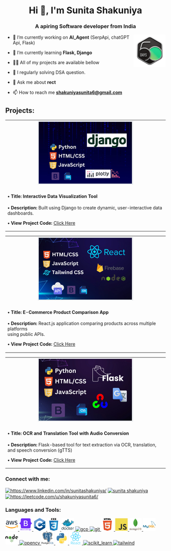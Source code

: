 <h1 align="center">Hi 👋, I'm Sunita Shakuniya</h1>
<h3 align="center">A apiring Software developer from India</h3>
<img align="right" width= "20%" src="https://github.com/Sunita-Shakuniya/data/blob/main/2024-50.gif?raw=true"/>

- 🔭 I’m currently working on  **AI_Agent** (SerpApi, chatGPT Api, Flask)

- 🌱 I’m currently learning **Flask, Django**

- 👨‍💻 All of my projects are available bellow

- 📝 I regularly solving DSA question.

- 💬 Ask me about **rect**

- 📫 How to reach me **shakuniyasunita6@gmail.com**


## Projects:

<div align="center">

  <table width="40%" >
  <tr>
    <td width= "40%" align="center" >
      <a href="https://github.com/Sunita-Shakuniya/data-prep-visualize" target="_blank">
        <img src="https://github.com/Sunita-Shakuniya/data/blob/main/P.png?raw=true" alt="Visualization Tool"height="200" width="300">
      </a>
    </td>
  </tr>
    <tr>
    <td width= "50%"  >
      <h4><strong>• Title:</strong> Interactive Data Visualization Tool</h4>
      <p><strong>• Description:</strong> Built using Django to create dynamic, user-interactive data dashboards.</p>
      <p><strong>• View Project Code:</strong> <a href = "https://github.com/Sunita-Shakuniya/data-prep-visualize" target="_blank">Click Here</a></p>  
    </td>
  </tr>
</table>

<table width="40%">
  <tr>
    <td width= "40%" align="center" >
       <a href="https://github.com/Sunita-Shakuniya/Ecommerce-Application" target="_blank">
        <img src="https://github.com/Sunita-Shakuniya/data/blob/main/P%20(1).png?raw=true" alt="E-Commerce App" height="200" width="300" >
      </a>
    </td>
  </tr>
  <tr>
    <td width= "40%">         
      <h4><strong>• Title:</strong> E-Commerce Product Comparison App</h4>   
      <p><strong>• Description:</strong> React.js application comparing products across multiple platforms<br> using public APIs.</p>
      <p><strong>• View Project Code:</strong> <a href="https://github.com/Sunita-Shakuniya/Ecommerce-Application" target="_blank">Click Here</a></p>  
    </td>
  </tr>
</table>

<table width="40%" >
  <tr>
    <td width= "40%"align="center" >
       <a href="https://github.com/Sunita-Shakuniya/Extractify_Flask_app" target="_blank">
    <img src="https://github.com/Sunita-Shakuniya/data/blob/main/P%20(2).png?raw=true" alt="OCR Tool" height="200" width="300"  >
  </a>
    </td>
  </tr>
  <tr>
    <td width= "40%" >         
   <h4><strong>• Title:</strong> OCR and Translation Tool with Audio Conversion</h4>
   <p><strong>• Description:</strong> Flask-based tool for text extraction via OCR, translation, and speech conversion (gTTS)</p>
   <p><strong>• View Project Code:</strong> <a href="https://github.com/Sunita-Shakuniya/Extractify_Flask_app" target="_blank">Click Here</a></p>     
    </td>
  </tr>
</table>


</div>
<h3 align="left">Connect with me:</h3>
<p align="left">
<a href="https://www.linkedin.com/in/sunitashakuniya/" target="blank"><img align="center" src="https://raw.githubusercontent.com/rahuldkjain/github-profile-readme-generator/master/src/images/icons/Social/linked-in-alt.svg" alt="https://www.linkedin.com/in/sunitashakuniya/" height="30" width="40" /></a>
<a href="https://youtube.com/channel/UC8xG8YzKq4ht-dGU-E_1ZuQ" target="blank"><img align="center" src="https://raw.githubusercontent.com/rahuldkjain/github-profile-readme-generator/master/src/images/icons/Social/youtube.svg" alt="sunita shakuniya" height="30" width="40" /></a>
<a href="https://leetcode.com/u/shakuniyasunita6/" target="blank"><img align="center" src="https://raw.githubusercontent.com/rahuldkjain/github-profile-readme-generator/master/src/images/icons/Social/leet-code.svg" alt="https://leetcode.com/u/shakuniyasunita6/" height="30" width="40" /></a>
</p>

<h3 align="left">Languages and Tools:</h3>
<p align="left"> <a href="https://aws.amazon.com" target="_blank" rel="noreferrer"> <img src="https://raw.githubusercontent.com/devicons/devicon/master/icons/amazonwebservices/amazonwebservices-original-wordmark.svg" alt="aws" width="40" height="40"/> </a> <a href="https://getbootstrap.com" target="_blank" rel="noreferrer"> <img src="https://raw.githubusercontent.com/devicons/devicon/master/icons/bootstrap/bootstrap-plain-wordmark.svg" alt="bootstrap" width="40" height="40"/> </a> <a href="https://www.w3schools.com/cpp/" target="_blank" rel="noreferrer"> <img src="https://raw.githubusercontent.com/devicons/devicon/master/icons/cplusplus/cplusplus-original.svg" alt="cplusplus" width="40" height="40"/> </a> <a href="https://www.w3schools.com/css/" target="_blank" rel="noreferrer"> <img src="https://raw.githubusercontent.com/devicons/devicon/master/icons/css3/css3-original-wordmark.svg" alt="css3" width="40" height="40"/> </a> <a href="https://www.docker.com/" target="_blank" rel="noreferrer"> <img src="https://raw.githubusercontent.com/devicons/devicon/master/icons/docker/docker-original-wordmark.svg" alt="docker" width="40" height="40"/> </a> <a href="https://cloud.google.com" target="_blank" rel="noreferrer"> <img src="https://www.vectorlogo.zone/logos/google_cloud/google_cloud-icon.svg" alt="gcp" width="40" height="40"/> </a> <a href="https://git-scm.com/" target="_blank" rel="noreferrer"> <img src="https://www.vectorlogo.zone/logos/git-scm/git-scm-icon.svg" alt="git" width="40" height="40"/> </a> <a href="https://www.w3.org/html/" target="_blank" rel="noreferrer"> <img src="https://raw.githubusercontent.com/devicons/devicon/master/icons/html5/html5-original-wordmark.svg" alt="html5" width="40" height="40"/> </a> <a href="https://developer.mozilla.org/en-US/docs/Web/JavaScript" target="_blank" rel="noreferrer"> <img src="https://raw.githubusercontent.com/devicons/devicon/master/icons/javascript/javascript-original.svg" alt="javascript" width="40" height="40"/> </a> <a href="https://www.mongodb.com/" target="_blank" rel="noreferrer"> <img src="https://raw.githubusercontent.com/devicons/devicon/master/icons/mongodb/mongodb-original-wordmark.svg" alt="mongodb" width="40" height="40"/> </a> <a href="https://www.mysql.com/" target="_blank" rel="noreferrer"> <img src="https://raw.githubusercontent.com/devicons/devicon/master/icons/mysql/mysql-original-wordmark.svg" alt="mysql" width="40" height="40"/> </a> <a href="https://nodejs.org" target="_blank" rel="noreferrer"> <img src="https://raw.githubusercontent.com/devicons/devicon/master/icons/nodejs/nodejs-original-wordmark.svg" alt="nodejs" width="40" height="40"/> </a> <a href="https://opencv.org/" target="_blank" rel="noreferrer"> <img src="https://www.vectorlogo.zone/logos/opencv/opencv-icon.svg" alt="opencv" width="40" height="40"/> </a> <a href="https://www.postgresql.org" target="_blank" rel="noreferrer"> <img src="https://raw.githubusercontent.com/devicons/devicon/master/icons/postgresql/postgresql-original-wordmark.svg" alt="postgresql" width="40" height="40"/> </a> <a href="https://www.python.org" target="_blank" rel="noreferrer"> <img src="https://raw.githubusercontent.com/devicons/devicon/master/icons/python/python-original.svg" alt="python" width="40" height="40"/> </a> <a href="https://reactjs.org/" target="_blank" rel="noreferrer"> <img src="https://raw.githubusercontent.com/devicons/devicon/master/icons/react/react-original-wordmark.svg" alt="react" width="40" height="40"/> </a> <a href="https://scikit-learn.org/" target="_blank" rel="noreferrer"> <img src="https://upload.wikimedia.org/wikipedia/commons/0/05/Scikit_learn_logo_small.svg" alt="scikit_learn" width="40" height="40"/> </a> <a href="https://tailwindcss.com/" target="_blank" rel="noreferrer"> <img src="https://www.vectorlogo.zone/logos/tailwindcss/tailwindcss-icon.svg" alt="tailwind" width="40" height="40"/> </a> </p>
